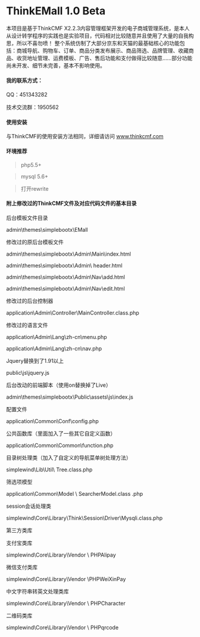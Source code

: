 # ThinkEMall 1.0 Beta
本项目是基于ThinkCMF X2.2.3内容管理框架开发的电子商城管理系统，是本人从设计转学程序的实践也是实验项目，代码相对比较随意并且使用了大量的自我构思，所以不喜勿喷！
整个系统仿制了大部分京东和天猫的最基础核心的功能包括：商城导航、购物车、订单、商品分类发布展示、商品筛选、品牌管理、收藏商品、收货地址管理、运费模板、广告、售后功能和支付做得比较随意……部分功能尚未开发、细节未完善，基本不影响使用。
<h4>我的联系方式：</h4>
<p>QQ：451343282<p>
技术交流群：1950562
<h4>使用安装</h4>
<p>与ThinkCMF的使用安装方法相同，详细请访问 <a href="www.thinkcmf.com">www.thinkcmf.com</a></p>
<h4>环境推荐</h4>
<blockquote>
<p>php5.5+</p>
</blockquote>
<blockquote>
<p>mysql 5.6+</p>
</blockquote>
<blockquote>
<p>打开rewrite</p>
</blockquote>
<h4>附上修改过的ThinkCMF文件及对应代码文件的基本目录</h4>
<p>后台模板文件目录</p>
<p>admin\themes\simplebootx\EMall</p>
<p>修改过的原后台模板文件</p>
<p>admin\themes\simplebootx\Admin\Main\index.html</p>
<p>admin\themes\simplebootx\Admin\ header.html</p>
<p>admin\themes\simplebootx\Admin\Nav\add.html</p>
<p>admin\themes\simplebootx\Admin\Nav\edit.html</p>
<p>修改过的后台控制器</p>
<p>application\Admin\Controller\MainController.class.php</p>
<p>修改过的语言文件</p>
<p>application\Admin\Lang\zh-cn\menu.php</p>
<p>application\Admin\Lang\zh-cn\nav.php</p>

<p>Jquery替换到了1.91以上</p>
<p>public\js\jquery.js</p>
<p>后台改动的前端脚本（使用on替换掉了Live）</p>
<p>admin\themes\simplebootx\Public\assets\js\index.js</p>

<p>配置文件</p>
<p>application\Common\Conf\config.php</p>
<p>公共函数库（里面加入了一些其它自定义函数）</p>
<p>application\Common\Common\function.php</p>
<p>目录树处理类（加入了自定义的导航菜单树处理方法）</p>
<p>simplewind\Lib\Util\ Tree.class.php</p>
<p>筛选项模型</p>
<p>application\Common\Model \ SearcherModel.class .php</p>
<p>session会话处理类</p>
<p>simplewind\Core\Library\Think\Session\Driver\Mysqli.class.php</p>
<p>第三方类库</p>
<p>支付宝类库</p>
<p>simplewind\Core\Library\Vendor \ PHPAlipay </p>
<p>微信支付类库</p>
<p>simplewind\Core\Library\Vendor \PHPWeiXinPay </p>
<p>中文字符串转英文处理类库</p>
<p>simplewind\Core\Library\Vendor \ PHPCharacter</p>
<p>二维码类库</p>
<p>simplewind\Core\Library\Vendor \ PHPqrcode</p>

